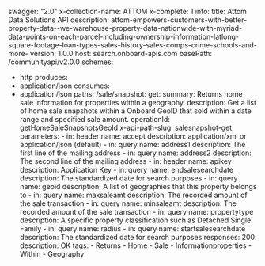 swagger: "2.0"
x-collection-name: ATTOM
x-complete: 1
info:
  title: Attom Data Solutions API
  description: attom-empowers-customers-with-better-property-data--we-warehouse-property-data-nationwide-with-myriad-data-points-on-each-parcel-including-ownership-information-latlong-square-footage-loan-types-sales-history-sales-comps-crime-schools-and-more-
  version: 1.0.0
host: search.onboard-apis.com
basePath: /communityapi/v2.0.0
schemes:
- http
produces:
- application/json
consumes:
- application/json
paths:
  /sale/snapshot:
    get:
      summary: Returns home sale information for properties within a geography.
      description: Get a list of home sale snapshots within a Onboard GeoID that sold
        within a date range and specified sale amount.
      operationId: getHomeSaleSnapshotsGeoId
      x-api-path-slug: salesnapshot-get
      parameters:
      - in: header
        name: accept
        description: application/xml or application/json (default)
      - in: query
        name: address1
        description: The first line of the mailing address
      - in: query
        name: address2
        description: The second line of the mailing address
      - in: header
        name: apikey
        description: Application Key
      - in: query
        name: endsalesearchdate
        description: The standardized date for search purposes
      - in: query
        name: geoid
        description: A list of geographies that this property belongs to
      - in: query
        name: maxsaleamt
        description: The recorded amount of the sale transaction
      - in: query
        name: minsaleamt
        description: The recorded amount of the sale transaction
      - in: query
        name: propertytype
        description: A specific property classification such as Detached Single Family
      - in: query
        name: radius
      - in: query
        name: startsalesearchdate
        description: The standardized date for search purposes
      responses:
        200:
          description: OK
      tags:
      - Returns
      - Home
      - Sale
      - Informationproperties
      - Within
      - Geography